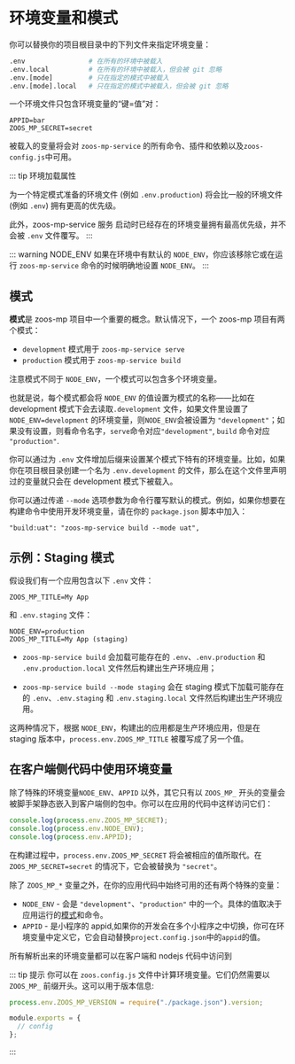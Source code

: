 # 环境变量和模式

你可以替换你的项目根目录中的下列文件来指定环境变量：

```bash
.env                # 在所有的环境中被载入
.env.local          # 在所有的环境中被载入，但会被 git 忽略
.env.[mode]         # 只在指定的模式中被载入
.env.[mode].local   # 只在指定的模式中被载入，但会被 git 忽略
```

一个环境文件只包含环境变量的“键=值”对：

```
APPID=bar
ZOOS_MP_SECRET=secret
```

被载入的变量将会对 `zoos-mp-service` 的所有命令、插件和依赖以及`zoos-config.js`中可用。

::: tip 环境加载属性

为一个特定模式准备的环境文件 (例如 `.env.production`) 将会比一般的环境文件 (例如 `.env`) 拥有更高的优先级。

此外，zoos-mp-service 服务 启动时已经存在的环境变量拥有最高优先级，并不会被 `.env` 文件覆写。
:::

::: warning NODE_ENV
如果在环境中有默认的 `NODE_ENV`，你应该移除它或在运行 `zoos-mp-service` 命令的时候明确地设置 `NODE_ENV`。
:::

## 模式

**模式**是 zoos-mp 项目中一个重要的概念。默认情况下，一个 zoos-mp 项目有两个模式：

- `development` 模式用于 `zoos-mp-service serve`
- `production` 模式用于 `zoos-mp-service build`

注意模式不同于 `NODE_ENV`，一个模式可以包含多个环境变量。

也就是说，每个模式都会将 `NODE_ENV` 的值设置为模式的名称——比如在 development 模式下会去读取`.development` 文件，如果文件里设置了 `NODE_ENV=development` 的环境变量，则`NODE_ENV`会被设置为 `"development"`；如果没有设置，则看命令名字，`serve`命令对应`"development"`, `build` 命令对应 `"production"`.

你可以通过为 `.env` 文件增加后缀来设置某个模式下特有的环境变量。比如，如果你在项目根目录创建一个名为 `.env.development` 的文件，那么在这个文件里声明过的变量就只会在 development 模式下被载入。

你可以通过传递 `--mode` 选项参数为命令行覆写默认的模式。例如，如果你想要在构建命令中使用开发环境变量，请在你的 `package.json` 脚本中加入：

```
"build:uat": "zoos-mp-service build --mode uat",
```

## 示例：Staging 模式

假设我们有一个应用包含以下 `.env` 文件：

```
ZOOS_MP_TITLE=My App
```

和 `.env.staging` 文件：

```
NODE_ENV=production
ZOOS_MP_TITLE=My App (staging)
```

- `zoos-mp-service build` 会加载可能存在的 `.env`、`.env.production` 和 `.env.production.local` 文件然后构建出生产环境应用；

- `zoos-mp-service build --mode staging` 会在 staging 模式下加载可能存在的 `.env`、`.env.staging` 和 `.env.staging.local` 文件然后构建出生产环境应用。

这两种情况下，根据 `NODE_ENV`，构建出的应用都是生产环境应用，但是在 staging 版本中，`process.env.ZOOS_MP_TITLE` 被覆写成了另一个值。

## 在客户端侧代码中使用环境变量

除了特殊的环境变量`NODE_ENV`、`APPID` 以外，其它只有以 `ZOOS_MP_` 开头的变量会被脚手架静态嵌入到客户端侧的包中。你可以在应用的代码中这样访问它们：

```js
console.log(process.env.ZOOS_MP_SECRET);
console.log(process.env.NODE_ENV);
console.log(process.env.APPID);
```

在构建过程中，`process.env.ZOOS_MP_SECRET` 将会被相应的值所取代。在 `ZOOS_MP_SECRET=secret` 的情况下，它会被替换为 `"secret"`。

除了 `ZOOS_MP_*` 变量之外，在你的应用代码中始终可用的还有两个特殊的变量：

- `NODE_ENV` - 会是 `"development"`、`"production"` 中的一个。具体的值取决于应用运行的[模式](#模式)和命令。
- `APPID` - 是小程序的 appid,如果你的开发会在多个小程序之中切换，你可在环境变量中定义它，它会自动替换`project.config.json`中的`appid`的值。

所有解析出来的环境变量都可以在客户端和 nodejs 代码中访问到

::: tip 提示
你可以在 `zoos.config.js` 文件中计算环境变量。它们仍然需要以 `ZOOS_MP_` 前缀开头。这可以用于版本信息:

```js
process.env.ZOOS_MP_VERSION = require("./package.json").version;

module.exports = {
  // config
};
```

:::
